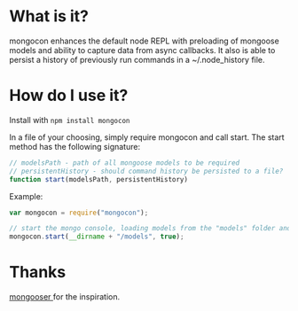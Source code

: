 What is it?
===========

mongocon enhances the default node REPL with preloading of mongoose models and ability to capture data from async callbacks. It also is able to persist a history of previously run commands in a ~/.node_history file.

How do I use it?
================
Install with ```npm install mongocon```

In a file of your choosing, simply require mongocon and call start. The start method has the following signature:

```javascript
// modelsPath - path of all mongoose models to be required
// persistentHistory - should command history be persisted to a file?
function start(modelsPath, persistentHistory)
```

Example:

```javascript
var mongocon = require("mongocon");

// start the mongo console, loading models from the "models" folder and persisting the command history
mongocon.start(__dirname + "/models", true);
```

Thanks
======
[ mongooser ](https://github.com/aheckmann/mongooser) for the inspiration.

